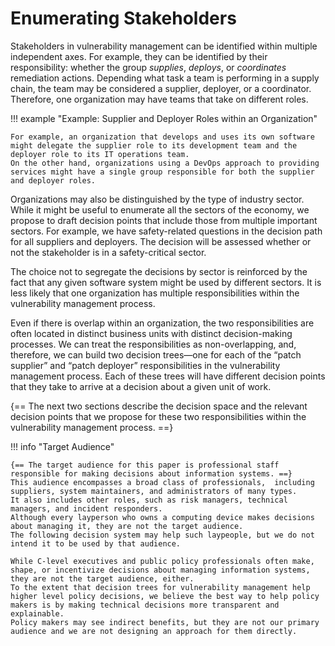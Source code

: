 # Enumerating Stakeholders

Stakeholders in vulnerability management can be identified within multiple independent axes.
For example, they can be identified by their responsibility: whether the group *supplies*, *deploys*, or *coordinates* remediation actions.
Depending what task a team is performing in a supply chain, the team may be considered a supplier, deployer, or a coordinator.
Therefore, one organization may have teams that take on different roles.

!!! example "Example: Supplier and Deployer Roles within an Organization"

    For example, an organization that develops and uses its own software might delegate the supplier role to its development team and the deployer role to its IT operations team.
    On the other hand, organizations using a DevOps approach to providing services might have a single group responsible for both the supplier and deployer roles.

Organizations may also be distinguished by the type of industry sector.
While it might be useful to enumerate all the sectors of the economy, we propose to draft decision points that include those from multiple important sectors.
For example, we have safety-related questions in the decision path for all suppliers and deployers.
The decision will be assessed whether or not the stakeholder is in a safety-critical sector.

The choice not to segregate the decisions by sector is reinforced by the fact that any given software system might be used by different sectors.
It is less likely that one organization has multiple responsibilities within the vulnerability management process.

Even if there is overlap within an organization, the two responsibilities are often located in distinct business units with distinct decision-making processes.
We can treat the responsibilities as non-overlapping, and, therefore, we can build two decision trees—one for each of the “patch supplier” and “patch deployer” responsibilities in the vulnerability management process.
Each of these trees will have different decision points that they take to arrive at a decision about a given unit of work.
<!-- Consider changing the word patch. There are other responses to a vulnerability (mitigation, isolation, etc.) that are backgrounded by using “patch” here. -->

{== The next two sections describe the decision space and the relevant decision points that we propose for these two responsibilities within the vulnerability management process. ==}

!!! info "Target Audience"

    {== The target audience for this paper is professional staff responsible for making decisions about information systems. ==}
    This audience encompasses a broad class of professionals,  including suppliers, system maintainers, and administrators of many types.
    It also includes other roles, such as risk managers, technical managers, and incident responders.
    Although every layperson who owns a computing device makes decisions about managing it, they are not the target audience.
    The following decision system may help such laypeople, but we do not intend it to be used by that audience.

    While C-level executives and public policy professionals often make, shape, or incentivize decisions about managing information systems, they are not the target audience, either.
    To the extent that decision trees for vulnerability management help higher level policy decisions, we believe the best way to help policy makers is by making technical decisions more transparent and explainable.
    Policy makers may see indirect benefits, but they are not our primary audience and we are not designing an approach for them directly.


